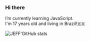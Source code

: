 ### Hi there 

I’m currently learning JavaScript.
<br>I'm 17 years old and living in Brazil!🇧🇷

![JEFF'GitHub stats](https://github-readme-stats.vercel.app/api?username=B1G-JEFF&show_icons=true&theme=radical)
